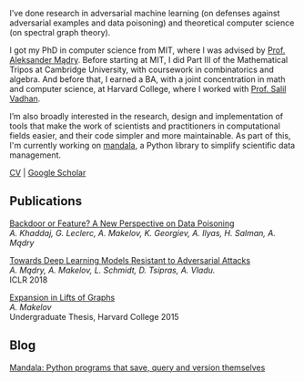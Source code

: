 I’ve done research in adversarial machine learning (on defenses against
adversarial examples and data poisoning) and theoretical computer science
(on spectral graph theory). 

I got my PhD in computer science from MIT, where I was advised by [Prof.
Aleksander Mądry](https://madry.mit.edu/). Before starting at MIT, I did Part
III of the Mathematical Tripos at Cambridge University, with coursework in
combinatorics and algebra. And before that, I earned a BA, with a joint
concentration in math and computer science, at Harvard College, where I worked
with [Prof. Salil Vadhan](https://salil.seas.harvard.edu/).

I’m also broadly interested in the research, design and implementation of tools
that make the work of scientists and practitioners in computational fields
easier, and their code simpler and more maintainable. As part of this, I'm
currently working on [mandala](https://github.com/amakelov/mandala), a Python
library to simplify scientific data management.

[CV](cv.pdf) | [Google Scholar](https://scholar.google.com/citations?user=haO4sKoAAAAJ&hl=en&oi=ao)


## Publications

[Backdoor or Feature? A New Perspective on Data Poisoning](https://openreview.net/pdf?id=4NT3umNU3D0) \
*A. Khaddaj, G. Leclerc, A. Makelov, K. Georgiev, A. Ilyas, H. Salman, A. Mądry*

[Towards Deep Learning Models Resistant to Adversarial
Attacks](https://arxiv.org/abs/1706.06083) \
*A. Mądry, A. Makelov, L. Schmidt, D. Tsipras, A. Vladu.* \
ICLR 2018

[Expansion in Lifts of
Graphs](https://dash.harvard.edu/bitstream/handle/1/14398532/MAKELOV-SENIORTHESIS-2015.pdf?sequence=1)
\
*A. Makelov* \
Undergraduate Thesis, Harvard College 2015

## Blog

[Mandala: Python programs that save, query and version themselves](blog/pl/)